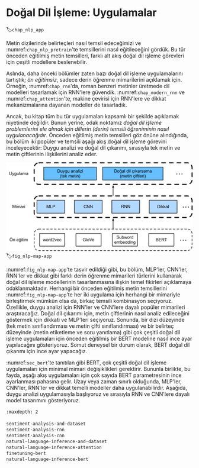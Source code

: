 # Doğal Dil İşleme: Uygulamalar
:label:`chap_nlp_app`

Metin dizilerinde belirteçleri nasıl temsil edeceğimizi ve :numref:`chap_nlp_pretrain`'te temsillerini nasıl eğitileceğini gördük. Bu tür önceden eğitilmiş metin temsilleri, farklı alt akış doğal dil işleme görevleri için çeşitli modellere beslenebilir. 

Aslında, daha önceki bölümler zaten bazı doğal dil işleme uygulamalarını tartıştık; *ön eğitimsiz*, sadece derin öğrenme mimarilerini açıklamak için. Örneğin, :numref:`chap_rnn`'da, roman benzeri metinler üretmede dil modelleri tasarlamak için RNN'lere güvendik. :numref:`chap_modern_rnn` ve :numref:`chap_attention`'te, makine çevirisi için RNN'lere ve dikkat mekanizmalarına dayanan modeller de tasarladık. 

Ancak, bu kitap tüm bu tür uygulamaları kapsamlı bir şekilde açıklamak niyetinde değildir. Bunun yerine, odak noktamız *doğal dil işleme problemlerini ele almak için dillerin (derin) temsili öğreniminin nasıl uygulanacağıdır*. Önceden eğitilmiş metin temsilleri göz önüne alındığında, bu bölüm iki popüler ve temsili aşağı akış doğal dil işleme görevini inceleyecektir: Duygu analizi ve doğal dil çıkarımı, sırasıyla tek metin ve metin çiftlerinin ilişkilerini analiz eder. 

![Önceden eğitilmiş metin temsilleri, farklı akış aşağı doğal dil işleme uygulamaları için çeşitli derin öğrenme mimarilerine beslenebilir. Bu bölüm, farklı aşağı akış doğal dil işleme uygulamaları için modellerin nasıl tasarlanacağına odaklanır.](../img/nlp-map-app.svg)
:label:`fig_nlp-map-app`

:numref:`fig_nlp-map-app`'te tasvir edildiği gibi, bu bölüm, MLP'ler, CNN'ler, RNN'ler ve dikkat gibi farklı derin öğrenme mimarileri türlerini kullanarak doğal dil işleme modellerinin tasarlanmasına ilişkin temel fikirleri açıklamaya odaklanmaktadır. Herhangi bir önceden eğitilmiş metin temsillerini :numref:`fig_nlp-map-app`'te her iki uygulama için herhangi bir mimariyle birleştirmek mümkün olsa da, birkaç temsili kombinasyon seçiyoruz. Özellikle, duygu analizi için RNN'ler ve CNN'lere dayalı popüler mimarileri araştıracağız. Doğal dil çıkarımı için, metin çiftlerinin nasıl analiz edileceğini göstermek için dikkati ve MLP'leri seçiyoruz. Sonunda, bir dizi düzeyinde (tek metin sınıflandırması ve metin çifti sınıflandırması) ve bir belirteç düzeyinde (metin etiketleme ve soru yanıtlama) gibi çok çeşitli doğal dil işleme uygulamaları için önceden eğitilmiş bir BERT modeline nasıl ince ayar yapılacağını gösteriyoruz. Somut deneysel bir durum olarak, BERT doğal dil çıkarımı için ince ayar yapacağız. 

:numref:`sec_bert`'te tanıtılan gibi BERT, çok çeşitli doğal dil işleme uygulamaları için minimal mimari değişiklikleri gerektirir. Bununla birlikte, bu fayda, aşağı akış uygulamaları için çok sayıda BERT parametresinin ince ayarlanması pahasına gelir. Uzay veya zaman sınırlı olduğunda, MLP'ler, CNN'ler, RNN'ler ve dikkat temelli modeller daha uygulanabilirdir. Aşağıda, duygu analizi uygulamasıyla başlıyoruz ve sırasıyla RNN ve CNN'lere dayalı model tasarımını gösteriyoruz.

```toc
:maxdepth: 2

sentiment-analysis-and-dataset
sentiment-analysis-rnn
sentiment-analysis-cnn
natural-language-inference-and-dataset
natural-language-inference-attention
finetuning-bert
natural-language-inference-bert
```
